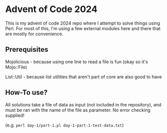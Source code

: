 # Advent of Code 2024 

This is my advent of code 2024 repo where I attempt to solve things using Perl. 
For most of this, I'm using a few external modules here and there that are mostly
for convenience. 

## Prerequisites

Mojolicious - because using one line to read a file is fun (okay so it's Mojo::File)

List::Util - because list utilities that aren't part of core are also good to have

## How-To use? 

All solutions take a file of data as input (not included in the repository), and
must be ran with the name of the file as parameter. No error checking supplied! 

(e.g. `perl day-1/part-1.pl day-1-part-1-test-data.txt`) 

